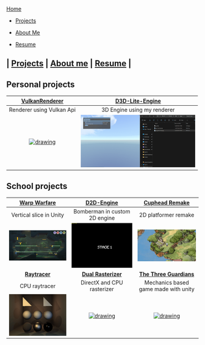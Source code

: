<link href="../Content/StyleSheet.css" rel="stylesheet"/> 

<div class="nav-bar">
  <md-block>

<a href="../" class="active">Home</a>
- <a href="../Projects/" class="active">Projects</a>
- <a href="../AboutMe/">About Me</a>
- <a href="../Resume/">Resume</a>

  </md-block>
</div>



## | [Projects](../Projects)  |    [About me](../AboutMe)  |    [Resume](../Resume) |

## Personal projects

|[**VulkanRenderer**](VulkanRenderer/)|[**D3D-Lite-Engine**](D3D-Lite-Engine/)|
|:----------------------------------------:|:----------------------------------------:|
| Renderer using Vulkan Api | 3D Engine using my renderer |
|<a href="VulkanRenderer/"><img src="../Content/VulkanRenderer3D.gif" alt="drawing" width="300"/>|<a href="D3D-Lite-Engine/"><img src="../Content/D3D-Lite-Engine.gif" alt="drawing" width="300"/>|


## School projects

|[**Warp Warfare**](WarpWarfare/)|[**D2D-Engine**](D2D-Engine/)|[**Cuphead Remake**](CupheadRemake/)|
|:----------------------------------------:|:----------------------------------------:|:----------------------------------------:|
| Vertical slice in Unity| Bomberman in custom 2D engine | 2D platformer remake |
|<a href="WarpWarfare/"><img src="../Content/WarpWarfare.png" alt="drawing" width="300"/>|<a href="D2D-Engine/"><img src="../Content/Bomberman.gif" alt="drawing" width="300"/>|<a href="CupheadRemake/"><img src="../Content/Cuphead.gif" alt="drawing" width="300"/>|
|[**Raytracer**](SoftwareRayTracer/)|[**Dual Rasterizer**](DualRasterizer/)|[**The Three Guardians**](TheThreeGuardians/)|
| CPU raytracer | DirectX and CPU rasterizer | Mechanics based game made with unity |
|<a href="SoftwareRayTracer/"><img src="../Content/RayTracer.gif" alt="drawing" width="300"/>|<a href="DualRasterizer/"><img src="../Content/DualRasterizer.gif" alt="drawing" width="300"/>| <a href="TheThreeGuardians/"><img src="../Content/TheThreeGuardians.gif" alt="drawing" width="300"/>
